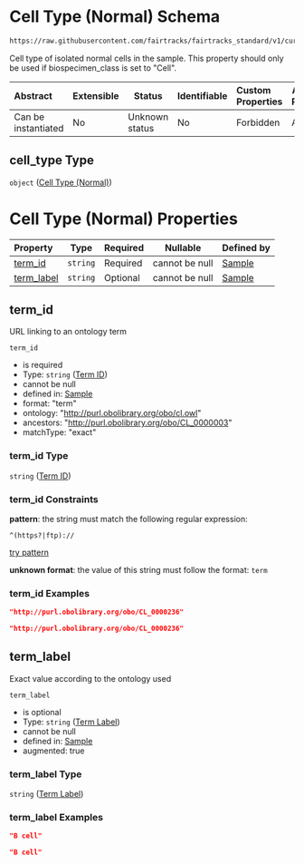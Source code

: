 # Cell Type (Normal) Schema

```txt
https://raw.githubusercontent.com/fairtracks/fairtracks_standard/v1/current/json/schema/fairtracks_sample.schema.json#/properties/sample_type/properties/cell_type
```

Cell type of isolated normal cells in the sample. This property should only be used if biospecimen_class is set to "Cell".


| Abstract            | Extensible | Status         | Identifiable | Custom Properties | Additional Properties | Access Restrictions | Defined In                                                                                             |
| :------------------ | ---------- | -------------- | ------------ | :---------------- | --------------------- | ------------------- | ------------------------------------------------------------------------------------------------------ |
| Can be instantiated | No         | Unknown status | No           | Forbidden         | Allowed               | none                | [fairtracks_sample.schema.json\*](../json/schema/fairtracks_sample.schema.json "open original schema") |

## cell_type Type

`object` ([Cell Type (Normal)](fairtracks_sample-properties-sample-type-properties-cell-type-normal.md))

# Cell Type (Normal) Properties

| Property                  | Type     | Required | Nullable       | Defined by                                                                                                                                                                                                                                                                                              |
| :------------------------ | -------- | -------- | -------------- | :------------------------------------------------------------------------------------------------------------------------------------------------------------------------------------------------------------------------------------------------------------------------------------------------------ |
| [term_id](#term_id)       | `string` | Required | cannot be null | [Sample](fairtracks_sample-properties-sample-type-properties-cell-type-normal-properties-term-id.md "https://raw.githubusercontent.com/fairtracks/fairtracks_standard/v1/current/json/schema/fairtracks_sample.schema.json#/properties/sample_type/properties/cell_type/properties/term_id")       |
| [term_label](#term_label) | `string` | Optional | cannot be null | [Sample](fairtracks_sample-properties-sample-type-properties-cell-type-normal-properties-term-label.md "https://raw.githubusercontent.com/fairtracks/fairtracks_standard/v1/current/json/schema/fairtracks_sample.schema.json#/properties/sample_type/properties/cell_type/properties/term_label") |

## term_id

URL linking to an ontology term


`term_id`

-   is required
-   Type: `string` ([Term ID](fairtracks_sample-properties-sample-type-properties-cell-type-normal-properties-term-id.md))
-   cannot be null
-   defined in: [Sample](fairtracks_sample-properties-sample-type-properties-cell-type-normal-properties-term-id.md "https://raw.githubusercontent.com/fairtracks/fairtracks_standard/v1/current/json/schema/fairtracks_sample.schema.json#/properties/sample_type/properties/cell_type/properties/term_id")
-   format: "term"
-   ontology: "http://purl.obolibrary.org/obo/cl.owl"
-   ancestors: "http://purl.obolibrary.org/obo/CL_0000003"
-   matchType: "exact"

### term_id Type

`string` ([Term ID](fairtracks_sample-properties-sample-type-properties-cell-type-normal-properties-term-id.md))

### term_id Constraints

**pattern**: the string must match the following regular expression: 

```regexp
^(https?|ftp)://
```

[try pattern](https://regexr.com/?expression=%5E(https%3F%7Cftp)%3A%2F%2F "try regular expression with regexr.com")

**unknown format**: the value of this string must follow the format: `term`

### term_id Examples

```json
"http://purl.obolibrary.org/obo/CL_0000236"
```

```json
"http://purl.obolibrary.org/obo/CL_0000236"
```

## term_label

Exact value according to the ontology used


`term_label`

-   is optional
-   Type: `string` ([Term Label](fairtracks_sample-properties-sample-type-properties-cell-type-normal-properties-term-label.md))
-   cannot be null
-   defined in: [Sample](fairtracks_sample-properties-sample-type-properties-cell-type-normal-properties-term-label.md "https://raw.githubusercontent.com/fairtracks/fairtracks_standard/v1/current/json/schema/fairtracks_sample.schema.json#/properties/sample_type/properties/cell_type/properties/term_label")
-   augmented: true

### term_label Type

`string` ([Term Label](fairtracks_sample-properties-sample-type-properties-cell-type-normal-properties-term-label.md))

### term_label Examples

```json
"B cell"
```

```json
"B cell"
```
